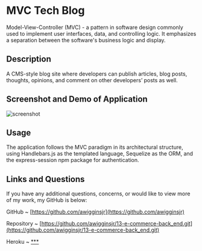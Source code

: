# MVC Tech Blog

Model-View-Controller (MVC) - a pattern in software design commonly used to implement user interfaces, data, and controlling logic. It emphasizes a separation between the software's business logic and display.

## Description

A CMS-style blog site where developers can publish articles, blog posts, thoughts, opinions, and comment on other developers’ posts as well.

## Screenshot and Demo of Application

![screenshot](***)

## Usage

The application follows the MVC paradigm in its architectural structure, using Handlebars.js as the templated language, Sequelize as the ORM, and the express-session npm package for authentication.

## Links and Questions

If you have any additional questions, concerns, or would like to view more of my work, my GitHub is below:

GitHub ~ [https://github.com/awigginsjr](https://github.com/awigginsjr)

Repository ~ [https://github.com/awigginsjr/13-e-commerce-back_end.git](https://github.com/awigginsjr/13-e-commerce-back_end.git)

Heroku ~ [\*\*\*](***)
